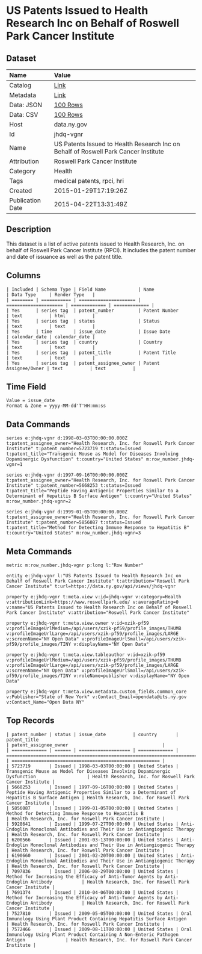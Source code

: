 # US Patents Issued to Health Research Inc on Behalf of Roswell Park Cancer Institute

## Dataset

| Name | Value |
| :--- | :---- |
| Catalog | [Link](https://catalog.data.gov/dataset/us-patents-issued-to-health-research-inc-on-behalf-of-roswell-park-cancer-institute) |
| Metadata | [Link](https://data.ny.gov/api/views/jhdq-vgnr) |
| Data: JSON | [100 Rows](https://data.ny.gov/api/views/jhdq-vgnr/rows.json?max_rows=100) |
| Data: CSV | [100 Rows](https://data.ny.gov/api/views/jhdq-vgnr/rows.csv?max_rows=100) |
| Host | data.ny.gov |
| Id | jhdq-vgnr |
| Name | US Patents Issued to Health Research Inc on Behalf of Roswell Park Cancer Institute |
| Attribution | Roswell Park Cancer Institute |
| Category | Health |
| Tags | medical patents, rpci, hri |
| Created | 2015-01-29T17:19:26Z |
| Publication Date | 2015-04-22T13:31:49Z |

## Description

This dataset is a list of active patents issued to Health Research, Inc. on behalf of Roswell Park Cancer Institute (RPCI).  It includes the patent number and date of issuance as well as the patent title.

## Columns

```ls
| Included | Schema Type | Field Name            | Name                  | Data Type     | Render Type   |
| ======== | =========== | ===================== | ===================== | ============= | ============= |
| Yes      | series tag  | patent_number         | Patent Number         | text          | html          |
| Yes      | series tag  | status                | Status                | text          | text          |
| Yes      | time        | issue_date            | Issue Date            | calendar_date | calendar_date |
| Yes      | series tag  | country               | Country               | text          | text          |
| Yes      | series tag  | patent_title          | Patent Title          | text          | text          |
| Yes      | series tag  | patent_assignee_owner | Patent Assignee/Owner | text          | text          |
```

## Time Field

```ls
Value = issue_date
Format & Zone = yyyy-MM-dd'T'HH:mm:ss
```

## Data Commands

```ls
series e:jhdq-vgnr d:1998-03-03T00:00:00.000Z t:patent_assignee_owner="Health Research, Inc. for Roswell Park Cancer Institute" t:patent_number=5723719 t:status=Issued t:patent_title="Transgenic Mouse as Model for Diseases Involving Dopaminergic Dysfunction" t:country="United States" m:row_number.jhdq-vgnr=1

series e:jhdq-vgnr d:1997-09-16T00:00:00.000Z t:patent_assignee_owner="Health Research, Inc. for Roswell Park Cancer Institute" t:patent_number=5668253 t:status=Issued t:patent_title="Peptide Having Antigenic Properties Similar to a Determinant of Hepatitis B Surface Antigen" t:country="United States" m:row_number.jhdq-vgnr=2

series e:jhdq-vgnr d:1999-01-05T00:00:00.000Z t:patent_assignee_owner="Health Research, Inc. for Roswell Park Cancer Institute" t:patent_number=5856087 t:status=Issued t:patent_title="Method for Detecting Immune Response to Hepatitis B" t:country="United States" m:row_number.jhdq-vgnr=3
```

## Meta Commands

```ls
metric m:row_number.jhdq-vgnr p:long l:"Row Number"

entity e:jhdq-vgnr l:"US Patents Issued to Health Research Inc on Behalf of Roswell Park Cancer Institute" t:attribution="Roswell Park Cancer Institute" t:url=https://data.ny.gov/api/views/jhdq-vgnr

property e:jhdq-vgnr t:meta.view v:id=jhdq-vgnr v:category=Health v:attributionLink=https://www.roswellpark.edu/ v:averageRating=0 v:name="US Patents Issued to Health Research Inc on Behalf of Roswell Park Cancer Institute" v:attribution="Roswell Park Cancer Institute"

property e:jhdq-vgnr t:meta.view.owner v:id=xzik-pf59 v:profileImageUrlMedium=/api/users/xzik-pf59/profile_images/THUMB v:profileImageUrlLarge=/api/users/xzik-pf59/profile_images/LARGE v:screenName="NY Open Data" v:profileImageUrlSmall=/api/users/xzik-pf59/profile_images/TINY v:displayName="NY Open Data"

property e:jhdq-vgnr t:meta.view.tableauthor v:id=xzik-pf59 v:profileImageUrlMedium=/api/users/xzik-pf59/profile_images/THUMB v:profileImageUrlLarge=/api/users/xzik-pf59/profile_images/LARGE v:screenName="NY Open Data" v:profileImageUrlSmall=/api/users/xzik-pf59/profile_images/TINY v:roleName=publisher v:displayName="NY Open Data"

property e:jhdq-vgnr t:meta.view.metadata.custom_fields.common_core v:Publisher="State of New York" v:Contact_Email=opendata@its.ny.gov v:Contact_Name="Open Data NY"
```

## Top Records

```ls
| patent_number | status | issue_date          | country       | patent_title                                                                                | patent_assignee_owner                                   | 
| ============= | ====== | =================== | ============= | =========================================================================================== | ======================================================= | 
| 5723719       | Issued | 1998-03-03T00:00:00 | United States | Transgenic Mouse as Model for Diseases Involving Dopaminergic Dysfunction                   | Health Research, Inc. for Roswell Park Cancer Institute | 
| 5668253       | Issued | 1997-09-16T00:00:00 | United States | Peptide Having Antigenic Properties Similar to a Determinant of Hepatitis B Surface Antigen | Health Research, Inc. for Roswell Park Cancer Institute | 
| 5856087       | Issued | 1999-01-05T00:00:00 | United States | Method for Detecting Immune Response to Hepatitis B                                         | Health Research, Inc. for Roswell Park Cancer Institute | 
| 5928641       | Issued | 1999-07-27T00:00:00 | United States | Anti-Endoglin Monoclonal Antibodies and Their Use in Antiangiogenic Therapy                 | Health Research, Inc. for Roswell Park Cancer Institute | 
| 6200566       | Issued | 2001-03-13T00:00:00 | United States | Anti-Endoglin Monoclonal Antibodies and Their Use in Antiangiogenic Therapy                 | Health Research, Inc. for Roswell Park Cancer Institute | 
| 6190660       | Issued | 2001-02-20T00:00:00 | United States | Anti-Endoglin Monoclonal Antibodies and Their Use in Antiangiogenic Therapy                 | Health Research, Inc. for Roswell Park Cancer Institute | 
| 7097836       | Issued | 2006-08-29T00:00:00 | United States | Method for Increasing the Efficacy of Anti-Tumor Agents by Anti-Endoglin Antibody           | Health Research, Inc. for Roswell Park Cancer Institute | 
| 7691374       | Issued | 2010-04-06T00:00:00 | United States | Method for Increasing the Efficacy of Anti-Tumor Agents by Anti-Endoglin Antibody           | Health Research, Inc. for Roswell Park Cancer Institute | 
| 7527810       | Issued | 2009-05-05T00:00:00 | United States | Oral Immunology Using Plant Product Containing Hepatitis Surface Antigen                    | Health Research, Inc. for Roswell Park Cancer Institute | 
| 7572466       | Issued | 2009-08-11T00:00:00 | United States | Oral Immunology Using Plant Product Containing A Non-Enteric Pathogen Antigen               | Health Research, Inc. for Roswell Park Cancer Institute | 
```